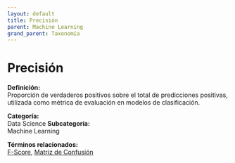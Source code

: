```yaml
---
layout: default
title: Precisión
parent: Machine Learning
grand_parent: Taxonomía
---
```


# Precisión

**Definición:**  
Proporción de verdaderos positivos sobre el total de predicciones positivas, utilizada como métrica de evaluación en modelos de clasificación.

**Categoría:**  
Data Science 
**Subcategoría:**  
Machine Learning

**Términos relacionados:**  
[F-Score](https://maleniski.github.io/diccionario-angl-tec-mx/docs/taxonomia/data-science/machine-learning/f-score.html), [Matriz de Confusión](https://maleniski.github.io/diccionario-angl-tec-mx/docs/taxonomia/data-science/machine-learning/matriz-de-confusin.html)
